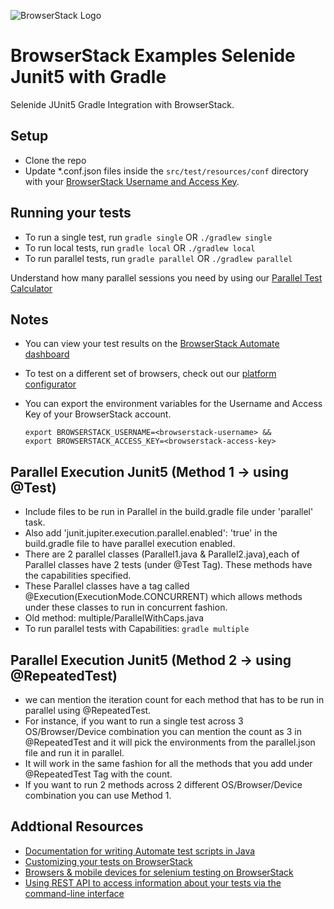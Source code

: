 ![BrowserStack Logo](https://camo.githubusercontent.com/09765325129b9ca76d770b128dbe30665379b7f2915d9b60bf57fc44d9920305/68747470733a2f2f7777772e62726f77736572737461636b2e636f6d2f696d616765732f7374617469632f6865616465722d6c6f676f2e6a7067)

# BrowserStack Examples Selenide Junit5 with Gradle
Selenide JUnit5 Gradle Integration with BrowserStack.

## Setup
* Clone the repo
* Update *.conf.json files inside the `src/test/resources/conf` directory with your [BrowserStack Username and Access Key](https://www.browserstack.com/accounts/settings). 

## Running your tests
* To run a single test, run `gradle single` OR `./gradlew single` 
* To run local tests, run `gradle local` OR `./gradlew local` 
* To run parallel tests, run `gradle parallel` OR `./gradlew parallel` 

 Understand how many parallel sessions you need by using our [Parallel Test Calculator](https://www.browserstack.com/automate/parallel-calculator?ref=github)

## Notes
* You can view your test results on the [BrowserStack Automate dashboard](https://www.browserstack.com/automate)
* To test on a different set of browsers, check out our [platform configurator](https://www.browserstack.com/automate/java#setting-os-and-browser)
* You can export the environment variables for the Username and Access Key of your BrowserStack account. 

  ```
  export BROWSERSTACK_USERNAME=<browserstack-username> &&
  export BROWSERSTACK_ACCESS_KEY=<browserstack-access-key>
  ```
## Parallel Execution Junit5 (Method 1 -> using @Test)
* Include files to be run in Parallel in the build.gradle file under 'parallel' task.
* Also add 'junit.jupiter.execution.parallel.enabled': 'true' in the build.gradle file to have parallel execution enabled.
* There are 2 parallel classes (Parallel1.java & Parallel2.java),each of Parallel classes have 2 tests (under @Test Tag). These methods have the capabilities specified.
* These Parallel classes have a tag called @Execution(ExecutionMode.CONCURRENT) which allows methods under these classes to run in concurrent fashion.
* Old method: multiple/ParallelWithCaps.java
* To run parallel tests with Capabilities: `gradle multiple`

## Parallel Execution Junit5 (Method 2 -> using @RepeatedTest)
* we can mention the iteration count for each method that has to be run in parallel using @RepeatedTest.
* For instance, if you want to run a single test across 3 OS/Browser/Device combination you can mention the count as 3 in @RepeatedTest and it will pick the environments from the parallel.json file and run it in parallel.
* It will work in the same fashion for all the methods that you add under @RepeatedTest Tag with the count.
* If you want to run 2 methods across 2 different OS/Browser/Device combination you can use Method 1.

## Addtional Resources
* [Documentation for writing Automate test scripts in Java](https://www.browserstack.com/automate/java)
* [Customizing your tests on BrowserStack](https://www.browserstack.com/automate/capabilities)
* [Browsers & mobile devices for selenium testing on BrowserStack](https://www.browserstack.com/list-of-browsers-and-platforms?product=automate)
* [Using REST API to access information about your tests via the command-line interface](https://www.browserstack.com/automate/rest-api)

